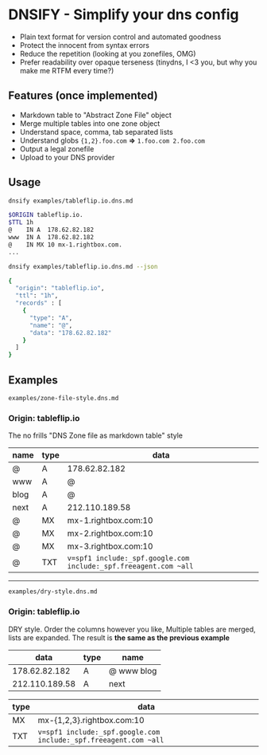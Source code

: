 # DNSIFY - Simplify your dns config

- Plain text format for version control and automated goodness
- Protect the innocent from syntax errors
- Reduce the repetition (looking at you zonefiles, OMG)
- Prefer readability over opaque terseness (tinydns, I <3 you, but why you make me RTFM every time?)

## Features (once implemented)

- Markdown table to "Abstract Zone File" object
- Merge multiple tables into one zone object
- Understand space, comma, tab separated lists
- Understand globs `{1,2}.foo.com` **=>** `1.foo.com 2.foo.com`
- Output a legal zonefile
- Upload to your DNS provider

## Usage

```sh
dnsify examples/tableflip.io.dns.md

$ORIGIN tableflip.io.
$TTL 1h
@    IN A  178.62.82.182
www  IN A  178.62.82.182
@    IN MX 10 mx-1.rightbox.com.
...

dnsify examples/tableflip.io.dns.md --json

{
  "origin": "tableflip.io",
  "ttl": "1h",
  "records" : [
    {
      "type": "A",
      "name": "@",
      "data": "178.62.82.182"
    }
  ]
}
```

## Examples

`examples/zone-file-style.dns.md`

### Origin: tableflip.io

The no frills "DNS Zone file as markdown table" style

name      | type | data
----------|------|---------------
@         | A    | 178.62.82.182
www       | A    | @
blog      | A    | @
next      | A    | 212.110.189.58
@         | MX   | mx-1.rightbox.com:10
@         | MX   | mx-2.rightbox.com:10
@         | MX   | mx-3.rightbox.com:10
@         | TXT  | `v=spf1 include:_spf.google.com include:_spf.freeagent.com ~all`


---

`examples/dry-style.dns.md`

### Origin: tableflip.io

DRY style. Order the columns however you like, Multiple tables are merged, lists are expanded.
The result is **the same as the previous example**

data           | type | name
-------------- |------|--------------
178.62.82.182  | A    | @ www blog
212.110.189.58 | A    | next

type | data
-----|------
MX   | mx-{1,2,3}.rightbox.com:10
TXT  | `v=spf1 include:_spf.google.com include:_spf.freeagent.com ~all`

